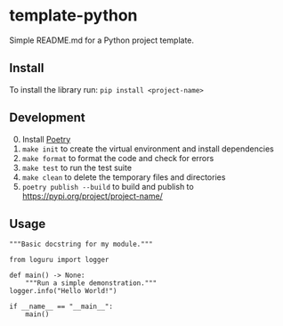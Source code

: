 # template-python
Simple README.md for a Python project template.

## Install
To install the library run: `pip install <project-name>`

## Development
0. Install [Poetry](https://python-poetry.org/docs/#installing-with-the-official-installer)
1. `make init` to create the virtual environment and install dependencies
2. `make format` to format the code and check for errors
3. `make test` to run the test suite
4. `make clean` to delete the temporary files and directories
5. `poetry publish --build` to build and publish to https://pypi.org/project/project-name/


## Usage
```
"""Basic docstring for my module."""

from loguru import logger

def main() -> None:
    """Run a simple demonstration."""
logger.info("Hello World!")

if __name__ == "__main__":
    main()
```
